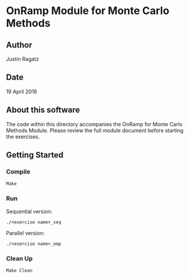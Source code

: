 # OnRamp Module for Monte Carlo Methods

## Author
Justin Ragatz

## Date
19 April 2016

## About this software
The code within this directory accompanies the OnRamp for Monte Carlo Methods Module. Please review the full module document before starting the exercises.

## Getting Started
### Compile
    Make
### Run
Sequential version:  

    ./<exercise name>_seq  

Parallel version:  

    ./<exercise name>_omp  

### Clean Up
    Make Clean



